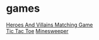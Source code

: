# games

[Heroes And Villains Matching Game](https://mitchum.blog/i-built-a-simple-matching-game-with-javascript/)\
[Tic Tac Toe](https://mitchum.blog/i-built-tic-tac-toe-with-javascript/)
[Minesweeper](https://mitchum.blog/how-to-build-minesweeper-with-javascript/)
